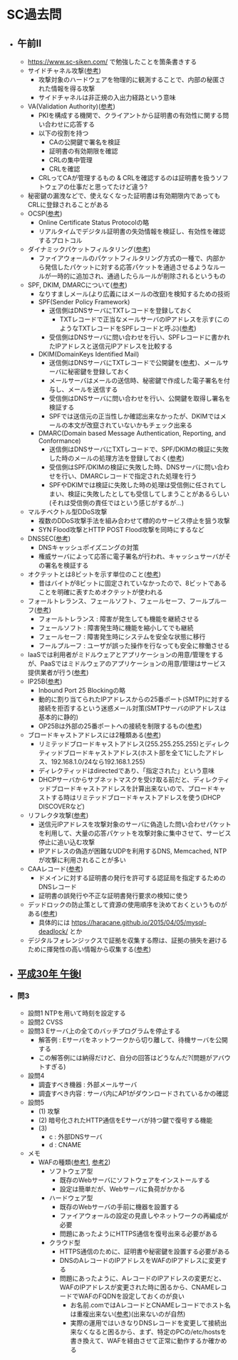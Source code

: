 # SC過去問
- ## 午前II
	- https://www.sc-siken.com/ で勉強したことを箇条書きする
	- サイドチャネル攻撃([参考](https://ictsol.altech.jp/column/about-side-channel-attack.html))
		- 攻撃対象のハードウェアを物理的に観測することで、内部の秘匿された情報を得る攻撃
		- サイドチャネルは非正規の入出力経路という意味
	- VA(Validation Authority)([参考](https://www.sc-siken.com/kakomon/01_aki/am2_3.html))
		- PKIを構成する機関で、クライアントから証明書の有効性に関する問い合わせに応答する
		- 以下の役割を持つ
			- CAの公開鍵で署名を検証
			- 証明書の有効期限を確認
			- CRLの集中管理
			- CRLを確認
		- CRLってCAが管理するもの & CRLを確認するのは証明書を扱うソフトウェアの仕事だと思ってたけど違う?
	- 秘密鍵の漏洩などで、使えなくなった証明書は有効期限内であってもCRLに登録されることがある
	- OCSP([参考](https://www.sc-siken.com/kakomon/03_haru/am2_2.html))
		- Online Certificate Status Protocolの略
		- リアルタイムでデジタル証明書の失効情報を検証し、有効性を確認するプロトコル
	- ダイナミックパケットフィルタリング([参考](https://xtech.nikkei.com/it/atcl/column/17/021700034/021700003/))
		- ファイアウォールのパケットフィルタリング方式の一種で、内部から発信したパケットに対する応答パケットを通過させるようなルールが一時的に追加され、通過したらルールが削除されるというもの
	- SPF, DKIM, DMARCについて([参考](https://www.kagoya.jp/howto/it-glossary/mail/dkim/))
		- なりすましメール(より広義にはメールの改竄)を検知するための技術
		- SPF(Sender Policy Framework)
			- 送信側はDNSサーバにTXTレコードを登録しておく
				- TXTレコードで正当なメールサーバのIPアドレスを示す(このようなTXTレコードをSPFレコードと呼ぶ)([参考](https://wa3.i-3-i.info/word12294.html))
			- 受信側はDNSサーバに問い合わせを行い、SPFレコードに書かれたIPアドレスと送信元IPアドレスを比較する
		- DKIM(DomainKeys Identified Mail)
			- 送信側はDNSサーバにTXTレコードで公開鍵を([参考](https://support.kaspersky.com/ksmg/2.0/ja-jp/102272.htm))、メールサーバに秘密鍵を登録しておく
			- メールサーバはメールの送信時、秘密鍵で作成した電子署名を付与し、メールを送信する
			- 受信側はDNSサーバに問い合わせを行い、公開鍵を取得し署名を検証する
			- SPFでは送信元の正当性しか確認出来なかったが、DKIMではメールの本文が改竄されていないかもチェック出来る
		- DMARC(Domain based Message Authentication, Reporting, and Conformance)
			- 送信側はDNSサーバにTXTレコードで、SPF/DKIMの検証に失敗した時のメールの処理方法を登録しておく([参考](https://www.cloudflare.com/ja-jp/learning/dns/dns-records/dns-dmarc-record/))
			- 受信側はSPF/DKIMの検証に失敗した時、DNSサーバに問い合わせを行い、DMARCレコードで指定された処理を行う
			- SPFやDKIMでは検証に失敗した時の処理は受信側に任されてしまい、検証に失敗したとしても受信してしまうことがあるらしい(それは受信側の責任ではという感じがするが...)
	- マルチベクトル型DDoS攻撃
		- 複数のDDoS攻撃手法を組み合わせて標的のサービス停止を狙う攻撃
		- SYN Flood攻撃とHTTP POST Flood攻撃を同時にするなど
	- DNSSEC([参考](https://www.nic.ad.jp/ja/newsletter/No40/0800.html))
		- DNSキャッシュポイズニングの対策
		- 権威サーバによって応答に電子署名が行われ、キャッシュサーバがその署名を検証する
	- オクテットとは8ビットを示す単位のこと([参考](https://jprs.jp/glossary/index.php?ID=0178))
		- 昔はバイトが8ビットに固定されていなかったので、8ビットであることを明確に表すためオクテットが使われる
	- フォールトレランス、フェールソフト、フェールセーフ、フールプルーフ([参考](https://tooljp.com/jyosho/docs/faulttolerance/faulttolerance.html))
		- フォールトレランス : 障害が発生しても機能を継続させる
		- フェールソフト : 障害発生時に機能を縮小してでも継続
		- フェールセーフ : 障害発生時にシステムを安全な状態に移行
		- フールプルーフ : ユーザが誤った操作を行なっても安全に稼働させる
	- IaaSでは利用者がミドルウェアとアプリケーションの用意/管理をするが、PaaSではミドルウェアのアプリケーションの用意/管理はサービス提供業者が行う([参考](https://www.sc-siken.com/kakomon/02_aki/am2_11.html))
	- IP25B([参考](https://wa3.i-3-i.info/word14982.html))
		- Inbound Port 25 Blockingの略
		- 動的に割り当てられたIPアドレスからの25番ポート(SMTP)に対する接続を拒否するという迷惑メール対策(SMTPサーバのIPアドレスは基本的に静的)
		- OP25Bは外部の25番ポートへの接続を制限するもの([参考](https://www.sc-siken.com/kakomon/03_haru/am2_14.html))
	- ブロードキャストアドレスには2種類ある([参考](https://xtech.nikkei.com/atcl/nxt/column/18/00780/062000008/?P=2))
		- リミテッドブロードキャストアドレス(255.255.255.255)とディレクティッドブロードキャストアドレス(ホスト部を全て1にしたアドレス、192.168.1.0/24なら192.168.1.255)
		- ディレクティッドはdirectedであり、「指定された」という意味
		- DHCPサーバからサブネットマスクを受け取る前だと、ディレクティッドブロードキャストアドレスを計算出来ないので、ブロードキャストする時はリミテッドブロードキャストアドレスを使う(DHCP DISCOVERなど)
	- リフレクタ攻撃([参考](https://www.sc-siken.com/kakomon/03_haru/am2_1.html))
		- 送信元IPアドレスを攻撃対象のサーバに偽造した問い合わせパケットを利用して、大量の応答パケットを攻撃対象に集中させて、サービス停止に追い込む攻撃
		- IPアドレスの偽造が困難なUDPを利用するDNS, Memcached, NTPが攻撃に利用されることが多い
	- CAAレコード([参考](https://jprs.jp/glossary/index.php?ID=0218))
		- ドメインに対する証明書の発行を許可する認証局を指定するためのDNSレコード
		- 証明書の誤発行や不正な証明書発行要求の検知に使う
	- デッドロックの防止策として資源の使用順序を決めておくというものがある([参考](https://www.sc-siken.com/kakomon/03_haru/am2_21.html))
		- 具体的には https://haracane.github.io/2015/04/05/mysql-deadlock/ とか
	- デジタルフォレンジックスで証拠を収集する際は、証拠の損失を避けるために揮発性の高い情報から収集する([参考](https://www.sc-siken.com/kakomon/03_aki/am2_12.html))
- ## [平成30年 午後I](https://www.ipa.go.jp/shiken/mondai-kaiotu/gmcbt8000000f01f-att/2018h30a_sc_pm1_qs.pdf)
- ### 問3
	- 設問1 NTPを用いて時刻を設定する
	- 設問2 CVSS
	- 設問3 Eサーバ上の全てのバッチプログラムを停止する
		- 解答例 : Eサーバをネットワークから切り離して、待機サーバを公開する
		- この解答例には納得だけど、自分の回答はどうなんだ?(問題がアバウトすぎる)
	- 設問4
		- 調査すべき機器 : 外部メールサーバ
		- 調査すべき内容 : サーバ内にAP1がダウンロードされているかの確認
	- 設問5
		- (1) 攻撃
		- (2) 暗号化されたHTTP通信をEサーバが持つ鍵で復号する機能
		- (3)
			- c : 外部DNSサーバ
			- d : CNAME
	- メモ
		- WAFの種類([参考1](https://it-trend.jp/waf/article/explain), [参考2](https://www.shadan-kun.com/blog/measure/5778/))
			- ソフトウェア型
				- 既存のWebサーバにソフトウェアをインストールする
				- 設定は簡単だが、Webサーバに負荷がかかる
			- ハードウェア型
				- 既存のWebサーバの手前に機器を設置する
				- ファイアウォールの設定の見直しやネットワークの再編成が必要
				- 問題にあったようにHTTPS通信を復号出来る必要がある
			- クラウド型
				- HTTPS通信のために、証明書や秘密鍵を設置する必要がある
				- DNSのAレコードのIPアドレスをWAFのIPアドレスに変更する
				- 問題にあったように、AレコードのIPアドレスの変更だと、WAFのIPアドレスが変更された時に困るから、CNAMEレコードでWAFのFQDNを設定しておくのが良い
					- お名前.comではAレコードとCNAMEレコードでホスト名は重複出来ない([参考](https://help.onamae.com/answer/7897))(出来ないのが自然)
					- 実際の運用ではいきなりDNSレコードを変更して接続出来なくなると困るから、まず、特定のPCの/etc/hostsを書き換えて、WAFを経由させて正常に動作するか確かめる
